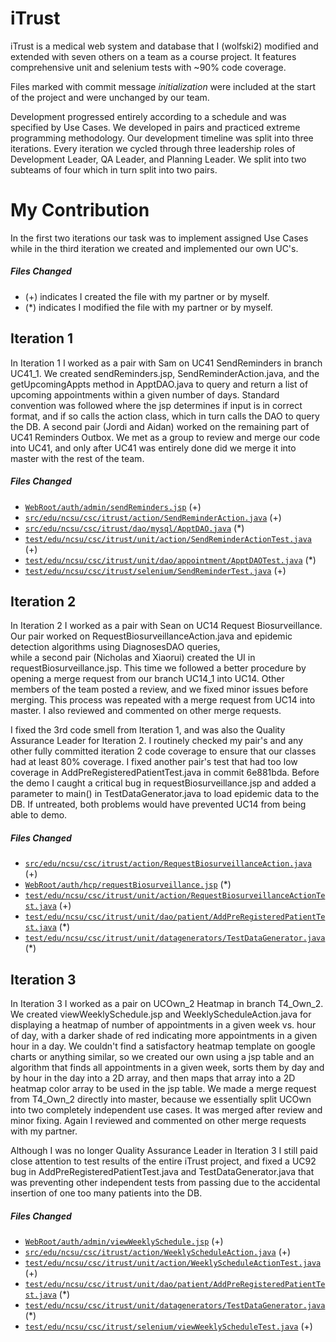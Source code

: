 # iTrust
iTrust is a medical web system and database that I (wolfski2) modified and extended with seven others on a team as a course project.
It features comprehensive unit and selenium tests with ~90% code coverage.

Files marked with commit message *initialization* were included at the start of the project and were unchanged by our team.

Development progressed entirely according to a schedule and was specified by Use Cases. 
We developed in pairs and practiced extreme programming methodology.
Our development timeline was split into three iterations. 
Every iteration we cycled through three leadership roles of Development Leader, QA Leader, and Planning Leader. 
We split into two subteams of four which in turn split into two pairs.

# My Contribution
In the first two iterations our task was to implement assigned Use Cases
while in the third iteration we created and implemented our own UC's.

##### Files Changed
- (+) indicates I created the file with my partner or by myself.
- (*) indicates I modified the file with my partner or by myself.
## Iteration 1
In Iteration 1 I worked as a pair with Sam on UC41 SendReminders in branch UC41_1. 
We created sendReminders.jsp, SendReminderAction.java,
and the getUpcomingAppts method in ApptDAO.java
to query and return a list of upcoming appointments within a given number of days. 
Standard convention was followed where the jsp determines if input is in correct format, 
and if so calls the action class, which in turn calls the DAO to query the DB. 
A second pair (Jordi and Aidan) worked on the remaining part of UC41 Reminders Outbox. 
We met as a group to review and merge our code into UC41, and only after UC41 was entirely done did 
we merge it into master with the rest of the team. 
##### Files Changed
- [`WebRoot/auth/admin/sendReminders.jsp`](iTrust/WebRoot/auth/admin/sendReminders.jsp) (+)
- [`src/edu/ncsu/csc/itrust/action/SendReminderAction.java`](iTrust/src/edu/ncsu/csc/itrust/action/SendReminderAction.java) (+)
- [`src/edu/ncsu/csc/itrust/dao/mysql/ApptDAO.java`](iTrust/src/edu/ncsu/csc/itrust/dao/mysql/ApptDAO.java) (*)
- [`test/edu/ncsu/csc/itrust/unit/action/SendReminderActionTest.java`](iTrust/test/edu/ncsu/csc/itrust/unit/action/SendReminderActionTest.java) (+)
- [`test/edu/ncsu/csc/itrust/unit/dao/appointment/ApptDAOTest.java`](iTrust/test/edu/ncsu/csc/itrust/unit/dao/appointment/ApptDAOTest.java) (*)
- [`test/edu/ncsu/csc/itrust/selenium/SendReminderTest.java`](iTrust/test/edu/ncsu/csc/itrust/selenium/SendReminderTest.java) (+)

## Iteration 2
In Iteration 2 I worked as a pair with Sean on UC14 Request Biosurveillance. Our pair worked on 
RequestBiosurveillanceAction.java and epidemic detection algorithms using DiagnosesDAO queries,  
while a second pair (Nicholas and Xiaorui) created the UI in requestBiosurveillance.jsp. 
This time we followed a better procedure by opening a merge request from our branch UC14_1 into UC14. 
Other members of the team posted a review, and we fixed minor issues before merging. This process was 
repeated with a merge request from UC14 into master. I also reviewed and commented on other merge requests.

I fixed the 3rd code smell from Iteration 1, and was also the Quality Assurance Leader for Iteration 2. 
I routinely checked my pair's and any other fully committed iteration 2 code coverage to ensure that our classes had 
at least 80% coverage. I fixed another pair's test that had too low coverage in 
AddPreRegisteredPatientTest.java in 
commit 6e881bda. Before the demo I caught a critical bug in requestBiosurveillance.jsp and added a parameter to main() in 
TestDataGenerator.java to load epidemic data to the DB. If untreated, both problems would have prevented UC14 
from being able to demo.
##### Files Changed
- [`src/edu/ncsu/csc/itrust/action/RequestBiosurveillanceAction.java`](iTrust/src/edu/ncsu/csc/itrust/action/RequestBiosurveillanceAction.java) (+)
- [`WebRoot/auth/hcp/requestBiosurveillance.jsp`](iTrust/WebRoot/auth/hcp/requestBiosurveillance.jsp) (*)
- [`test/edu/ncsu/csc/itrust/unit/action/RequestBiosurveillanceActionTest.java`](iTrust/test/edu/ncsu/csc/itrust/unit/action/RequestBiosurveillanceActionTest.java) (+)
- [`test/edu/ncsu/csc/itrust/unit/dao/patient/AddPreRegisteredPatientTest.java`](iTrust/test/edu/ncsu/csc/itrust/unit/dao/patient/AddPreRegisteredPatientTest.java) (*)
- [`test/edu/ncsu/csc/itrust/unit/datagenerators/TestDataGenerator.java`](iTrust/test/edu/ncsu/csc/itrust/unit/datagenerators/TestDataGenerator.java) (*)

## Iteration 3
In Iteration 3 I worked as a pair on UCOwn_2 Heatmap in branch T4_Own_2. We created 
viewWeeklySchedule.jsp
and WeeklyScheduleAction.java for displaying a heatmap of number of appointments in a given week vs. hour of day,
with a darker shade of red indicating more appointments in a given hour in a day. We couldn't find a satisfactory
heatmap template on google charts or anything similar, so we created our own using a jsp table and an algorithm that
finds all appointments in a given week, sorts them by day and by hour in the day into a 2D array, and then maps that array into
a 2D heatmap color array to be used in the jsp table. We made a merge request from T4_Own_2 directly into master, because
we essentially split UCOwn into two completely independent use cases. It was merged after review and minor fixing.
Again I reviewed and commented on other merge requests with my partner.

Although I was no longer Quality Assurance Leader in Iteration 3 I still paid close attention to test results of the entire
iTrust project, and fixed a UC92 bug in AddPreRegisteredPatientTest.java and TestDataGenerator.java that was preventing
other independent tests from passing due to the accidental insertion of one too many patients into the DB.
##### Files Changed
- [`WebRoot/auth/admin/viewWeeklySchedule.jsp`](iTrust/WebRoot/auth/admin/viewWeeklySchedule.jsp) (+)
- [`src/edu/ncsu/csc/itrust/action/WeeklyScheduleAction.java`](iTrust/src/edu/ncsu/csc/itrust/action/WeeklyScheduleAction.java) (+)
- [`test/edu/ncsu/csc/itrust/unit/action/WeeklyScheduleActionTest.java`](iTrust/test/edu/ncsu/csc/itrust/unit/action/WeeklyScheduleActionTest.java) (+)
- [`test/edu/ncsu/csc/itrust/unit/dao/patient/AddPreRegisteredPatientTest.java`](iTrust/test/edu/ncsu/csc/itrust/unit/dao/patient/AddPreRegisteredPatientTest.java) (*)
- [`test/edu/ncsu/csc/itrust/unit/datagenerators/TestDataGenerator.java`](iTrust/test/edu/ncsu/csc/itrust/unit/datagenerators/TestDataGenerator.java) (*)
- [`test/edu/ncsu/csc/itrust/selenium/viewWeeklyScheduleTest.java`](iTrust/test/edu/ncsu/csc/itrust/selenium/viewWeeklyScheduleTest.java) (+)
